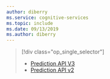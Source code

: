```yaml
---
author: diberry
ms.service: cognitive-services
ms.topic: include
ms.date: 09/13/2019
ms.author: diberry
---
```


> [!div class="op_single_selector"]
> - [Prediction API V3](sdk-cshar-quickstart-query-prediction-endpoint-v3.md)
> - [Prediction API v2](sdk-cshar-quickstart-query-prediction-endpoint.md)
